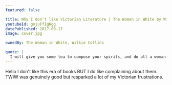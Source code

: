 ```yaml
---
featured: false

title: Why I don't like Victorian Literature | The Woman in White by Wilkie Collins
youtubeId: gvjuFfIgKgg
datePublished: 2017-09-17
image: cover.jpg

ownedBy: The Woman in White, Wilkie Collins

quote: |
  I will give you some tea to compose your spirits, and do all a woman can (which is very little, by-the-by) to hold my tongue
---
```


Hello I don't like this era of books BUT I do like complaining about them. TWIW was genuinely good but resparked a lot of my Victorian frustrations.
